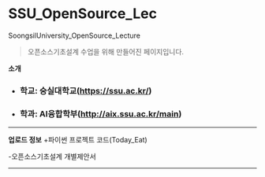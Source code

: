# SSU_OpenSource_Lec
SoongsilUniversity_OpenSource_Lecture


>오픈소스기초설계 수업을 위해 만들어진 페이지입니다.

__소개__
* ### 학교: 숭실대학교(https://ssu.ac.kr/)
* ### 학과: AI융합학부(http://aix.ssu.ac.kr/main)
<hr/>

__업로드 정보__
+파이썬 프로젝트 코드(Today_Eat)

-오픈소스기초설계 개별제안서
<hr/>
